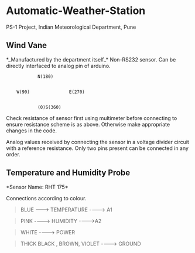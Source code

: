 # Automatic-Weather-Station
PS-1 Project, Indian Meteorological Department, Pune
<h2> Wind Vane </h2>
*_Manufactured by the department itself_*
Non-RS232 sensor. Can be directly interfaced to analog pin of arduino.

				N(180)


		W(90)				E(270)
	

				(0)S(360)


Check resistance of sensor first using multimeter before connecting to ensure resistance scheme is as above. Otherwise make appropriate changes in the code.

Analog values received by connecting the sensor in a voltage divider circuit with a reference resistance.
Only two pins present can be connected in any order.

<h2> Temperature and Humidity Probe </h2>
*Sensor Name: RHT 175*	

Connections according to colour.
>BLUE ---> TEMPERATURE ----> A1

>PINK ----> HUMIDITY ---->A2

>WHITE ----> POWER

>THICK BLACK , BROWN, VIOLET ----> GROUND </list>
